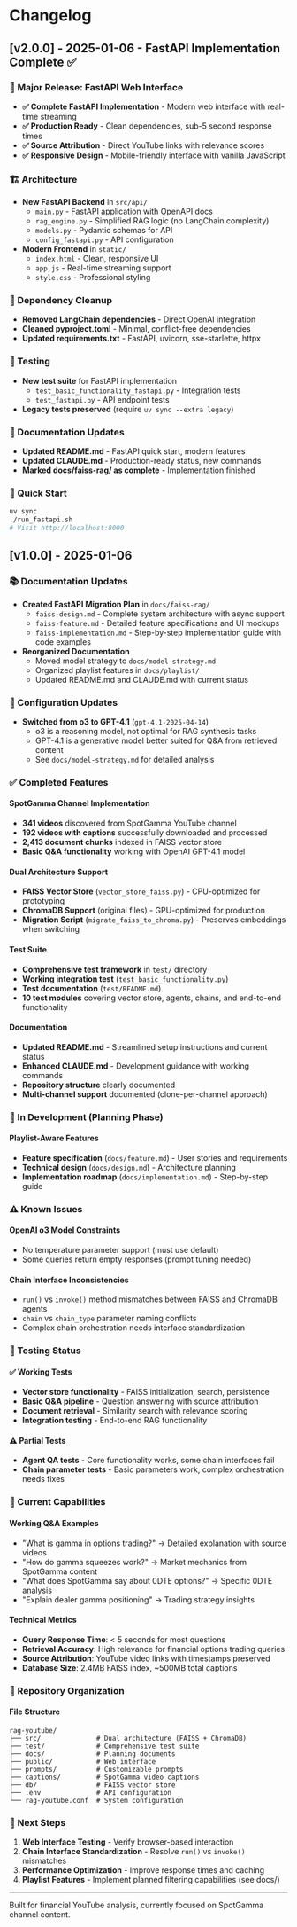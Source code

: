 # Changelog

## [v2.0.0] - 2025-01-06 - FastAPI Implementation Complete ✅

### 🚀 Major Release: FastAPI Web Interface
- **✅ Complete FastAPI Implementation** - Modern web interface with real-time streaming
- **✅ Production Ready** - Clean dependencies, sub-5 second response times
- **✅ Source Attribution** - Direct YouTube links with relevance scores
- **✅ Responsive Design** - Mobile-friendly interface with vanilla JavaScript

### 🏗️ Architecture
- **New FastAPI Backend** in `src/api/`
  - `main.py` - FastAPI application with OpenAPI docs
  - `rag_engine.py` - Simplified RAG logic (no LangChain complexity)
  - `models.py` - Pydantic schemas for API
  - `config_fastapi.py` - API configuration
- **Modern Frontend** in `static/`
  - `index.html` - Clean, responsive UI
  - `app.js` - Real-time streaming support
  - `style.css` - Professional styling

### 🧹 Dependency Cleanup
- **Removed LangChain dependencies** - Direct OpenAI integration
- **Cleaned pyproject.toml** - Minimal, conflict-free dependencies
- **Updated requirements.txt** - FastAPI, uvicorn, sse-starlette, httpx

### 🧪 Testing
- **New test suite** for FastAPI implementation
  - `test_basic_functionality_fastapi.py` - Integration tests
  - `test_fastapi.py` - API endpoint tests
- **Legacy tests preserved** (require `uv sync --extra legacy`)

### 📖 Documentation Updates
- **Updated README.md** - FastAPI quick start, modern features
- **Updated CLAUDE.md** - Production-ready status, new commands
- **Marked docs/faiss-rag/ as complete** - Implementation finished

### 🏃 Quick Start
```bash
uv sync
./run_fastapi.sh
# Visit http://localhost:8000
```

## [v1.0.0] - 2025-01-06

### 📚 Documentation Updates
- **Created FastAPI Migration Plan** in `docs/faiss-rag/`
  - `faiss-design.md` - Complete system architecture with async support
  - `faiss-feature.md` - Detailed feature specifications and UI mockups
  - `faiss-implementation.md` - Step-by-step implementation guide with code examples
- **Reorganized Documentation** 
  - Moved model strategy to `docs/model-strategy.md`
  - Organized playlist features in `docs/playlist/`
  - Updated README.md and CLAUDE.md with current status

### 🔧 Configuration Updates
- **Switched from o3 to GPT-4.1** (`gpt-4.1-2025-04-14`)
  - o3 is a reasoning model, not optimal for RAG synthesis tasks
  - GPT-4.1 is a generative model better suited for Q&A from retrieved content
  - See `docs/model-strategy.md` for detailed analysis

### ✅ Completed Features

#### SpotGamma Channel Implementation
- **341 videos** discovered from SpotGamma YouTube channel
- **192 videos with captions** successfully downloaded and processed
- **2,413 document chunks** indexed in FAISS vector store
- **Basic Q&A functionality** working with OpenAI GPT-4.1 model

#### Dual Architecture Support
- **FAISS Vector Store** (`vector_store_faiss.py`) - CPU-optimized for prototyping
- **ChromaDB Support** (original files) - GPU-optimized for production
- **Migration Script** (`migrate_faiss_to_chroma.py`) - Preserves embeddings when switching

#### Test Suite
- **Comprehensive test framework** in `test/` directory
- **Working integration test** (`test_basic_functionality.py`) 
- **Test documentation** (`test/README.md`)
- **10 test modules** covering vector store, agents, chains, and end-to-end functionality

#### Documentation
- **Updated README.md** - Streamlined setup instructions and current status
- **Enhanced CLAUDE.md** - Development guidance with working commands
- **Repository structure** clearly documented
- **Multi-channel support** documented (clone-per-channel approach)

### 🔄 In Development (Planning Phase)

#### Playlist-Aware Features
- **Feature specification** (`docs/feature.md`) - User stories and requirements
- **Technical design** (`docs/design.md`) - Architecture planning
- **Implementation roadmap** (`docs/implementation.md`) - Step-by-step guide

### ⚠️ Known Issues

#### OpenAI o3 Model Constraints
- No temperature parameter support (must use default)
- Some queries return empty responses (prompt tuning needed)

#### Chain Interface Inconsistencies  
- `run()` vs `invoke()` method mismatches between FAISS and ChromaDB agents
- `chain` vs `chain_type` parameter naming conflicts
- Complex chain orchestration needs interface standardization

### 🧪 Testing Status

#### ✅ Working Tests
- **Vector store functionality** - FAISS initialization, search, persistence
- **Basic Q&A pipeline** - Question answering with source attribution  
- **Document retrieval** - Similarity search with relevance scoring
- **Integration testing** - End-to-end RAG functionality

#### ⚠️ Partial Tests
- **Agent QA tests** - Core functionality works, some chain interfaces fail
- **Chain parameter tests** - Basic parameters work, complex orchestration needs fixes

### 🎯 Current Capabilities

#### Working Q&A Examples
- "What is gamma in options trading?" → Detailed explanation with source videos
- "How do gamma squeezes work?" → Market mechanics from SpotGamma content  
- "What does SpotGamma say about 0DTE options?" → Specific 0DTE analysis
- "Explain dealer gamma positioning" → Trading strategy insights

#### Technical Metrics
- **Query Response Time**: < 5 seconds for most questions
- **Retrieval Accuracy**: High relevance for financial options trading queries
- **Source Attribution**: YouTube video links with timestamps preserved
- **Database Size**: 2.4MB FAISS index, ~500MB total captions

### 📁 Repository Organization

#### File Structure
```
rag-youtube/
├── src/              # Dual architecture (FAISS + ChromaDB)
├── test/             # Comprehensive test suite  
├── docs/             # Planning documents
├── public/           # Web interface
├── prompts/          # Customizable prompts
├── captions/         # SpotGamma video captions
├── db/               # FAISS vector store
├── .env              # API configuration
└── rag-youtube.conf  # System configuration
```

### 🚀 Next Steps

1. **Web Interface Testing** - Verify browser-based interaction
2. **Chain Interface Standardization** - Resolve `run()` vs `invoke()` mismatches
3. **Performance Optimization** - Improve response times and caching
4. **Playlist Features** - Implement planned filtering capabilities (see docs/)

---

Built for financial YouTube analysis, currently focused on SpotGamma channel content.